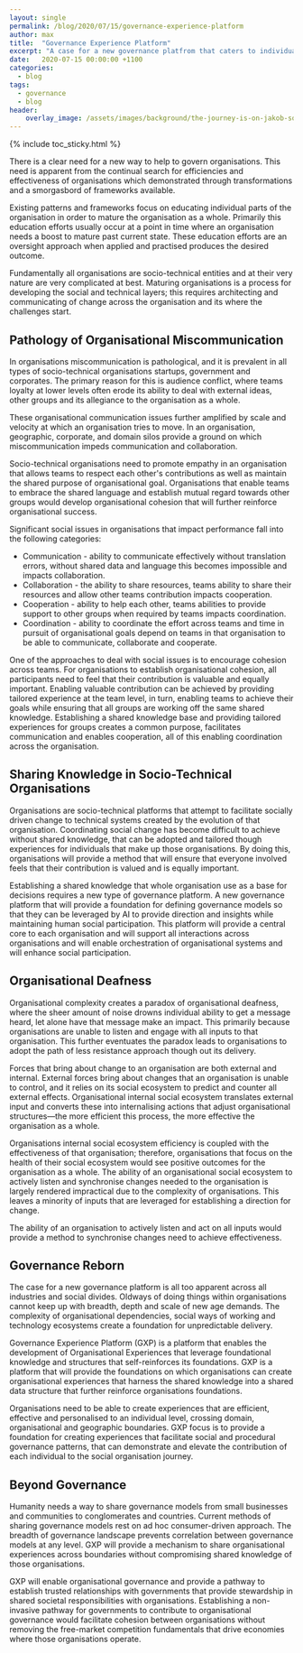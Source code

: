 ```yaml
---
layout: single
permalink: /blog/2020/07/15/governance-experience-platform
author: max
title:  "Governance Experience Platform"
excerpt: "A case for a new governance platfrom that caters to individual experiences."
date:   2020-07-15 00:00:00 +1100
categories:
  - blog
tags:
  - governance
  - blog
header:
    overlay_image: /assets/images/background/the-journey-is-on-jakob-soby-zQe1wEsW3W4-unsplash.jpg  
---
```


{% include toc_sticky.html %}

<style>
.page__hero--overlay p, .page__hero--overlay h1{
    background-color: rgba(240, 87, 66, 0.8);
    max-width: fit-content !important;
    border-radius: 25px;
    padding: 10px;
}
</style>

There is a clear need for a new way to help to govern organisations. This need is apparent from the continual search for efficiencies and effectiveness of organisations which demonstrated through transformations and a smorgasbord of frameworks available. 

Existing patterns and frameworks focus on educating individual parts of the organisation in order to mature the organisation as a whole. Primarily this education efforts usually occur at a point in time where an organisation needs a boost to mature past current state. These education efforts are an oversight approach when applied and practised produces the desired outcome.

Fundamentally all organisations are socio-technical entities and at their very nature are very complicated at best. Maturing organisations is a process for developing the social and technical layers; this requires architecting and communicating of change across the organisation and its where the challenges start.

## Pathology of Organisational Miscommunication

In organisations miscommunication is pathological, and it is prevalent in all types of socio-technical organisations startups, government and corporates. The primary reason for this is audience conflict, where teams loyalty at lower levels often erode its ability to deal with external ideas, other groups and its allegiance to the organisation as a whole. 

These organisational communication issues further amplified by scale and velocity at which an organisation tries to move. In an organisation, geographic, corporate, and domain silos provide a ground on which miscommunication impeds communication and collaboration.

Socio-technical organisations need to promote empathy in an organisation that allows teams to respect each other's contributions as well as maintain the shared purpose of organisational goal. Organisations that enable teams to embrace the shared language and establish mutual regard towards other groups would develop organisational cohesion that will further reinforce organisational success.

Significant social issues in organisations that impact performance fall into the following categories:

* Communication - ability to communicate effectively without translation errors, without shared data and language this becomes impossible and impacts collaboration.
* Collaboration - the ability to share resources, teams ability to share their resources and allow other teams contribution impacts cooperation.
* Cooperation - ability to help each other, teams abilities to provide support to other groups when required by teams impacts coordination.
* Coordination - ability to coordinate the effort across teams and time in pursuit of organisational goals depend on teams in that organisation to be able to communicate, collaborate and cooperate.

One of the approaches to deal with social issues is to encourage cohesion across teams. For organisations to establish organisational cohesion, all participants need to feel that their contribution is valuable and equally important. Enabling valuable contribution can be achieved by providing tailored experience at the team level, in turn, enabling teams to achieve their goals while ensuring that all groups are working off the same shared knowledge. Establishing a shared knowledge base and providing tailored experiences for groups creates a common purpose, facilitates communication and enables cooperation, all of this enabling coordination across the organisation.

## Sharing Knowledge in Socio-Technical Organisations

Organisations are socio-technical platforms that attempt to facilitate socially driven change to technical systems created by the evolution of that organisation. Coordinating social change has become difficult to achieve without shared knowledge, that can be adopted and tailored though experiences for individuals that make up those organisations. By doing this, organisations will provide a method that will ensure that everyone involved feels that their contribution is valued and is equally important.

Establishing a shared knowledge that whole organisation use as a base for decisions requires a new type of governance platform. A new governance platform that will provide a foundation for defining governance models so that they can be leveraged by AI to provide direction and insights while maintaining human social participation. This platform will provide a central core to each organisation and will support all interactions across organisations and will enable orchestration of organisational systems and will enhance social participation.

## Organisational Deafness

Organisational complexity creates a paradox of organisational deafness, where the sheer amount of noise drowns individual ability to get a message heard, let alone have that message make an impact. This primarily because organisations are unable to listen and engage with all inputs to that organisation. This further eventuates the paradox leads to organisations to adopt the path of less resistance approach though out its delivery.

Forces that bring about change to an organisation are both external and internal. External forces bring about changes that an organisation is unable to control, and it relies on its social ecosystem to predict and counter all external effects. Organisational internal social ecosystem translates external input and converts these into internalising actions that adjust organisational structures—the more efficient this process, the more effective the organisation as a whole.

Organisations internal social ecosystem efficiency is coupled with the effectiveness of that organisation; therefore, organisations that focus on the health of their social ecosystem would see positive outcomes for the organisation as a whole. The ability of an organisational social ecosystem to actively listen and synchronise changes needed to the organisation is largely rendered impractical due to the complexity of organisations. This leaves a minority of inputs that are leveraged for establishing a direction for change.

The ability of an organisation to actively listen and act on all inputs would provide a method to synchronise changes need to achieve effectiveness. 

## Governance Reborn

The case for a new governance platform is all too apparent across all industries and social divides. Oldways of doing things within organisations cannot keep up with breadth, depth and scale of new age demands. The complexity of organisational dependencies, social ways of working and technology ecosystems create a foundation for unpredictable delivery.  

Governance Experience Platform (GXP) is a platform that enables the development of Organisational Experiences that leverage foundational knowledge and structures that self-reinforces its foundations. GXP is a platform that will provide the foundations on which organisations can create organisational experiences that harness the shared knowledge into a shared data structure that further reinforce organisations foundations. 

Organisations need to be able to create experiences that are efficient, effective and personalised to an individual level, crossing domain, organisational and geographic boundaries. GXP focus is to provide a foundation for creating experiences that facilitate social and procedural governance patterns, that can demonstrate and elevate the contribution of each individual to the social organisation journey.

## Beyond Governance

Humanity needs a way to share governance models from small businesses and communities to conglomerates and countries. Current methods of sharing governance models rest on ad hoc consumer-driven approach. The breadth of governance landscape prevents correlation between governance models at any level. GXP will provide a mechanism to share organisational experiences across boundaries without compromising shared knowledge of those organisations.

GXP will enable organisational governance and provide a pathway to establish trusted relationships with governments that provide stewardship in shared societal responsibilities with organisations. Establishing a non-invasive pathway for governments to contribute to organisational governance would facilitate cohesion between organisations without removing the free-market competition fundamentals that drive economies where those organisations operate.

